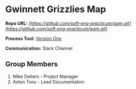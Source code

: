 Gwinnett Grizzlies Map
===

**Repo URL:** *[https://github.com/soft-eng-practicum/ggm.git](https://github.com/soft-eng-practicum/ggm.git)*

**Process Tool:** *[Version One](https://www4.v1host.com/GeorgiaGwinnettCollege74/)*

**Communication:** Slack Channel

Group Members
---
1. Mike Deiters - Project Manager
2. Aston Tsou - Lead Documentation

